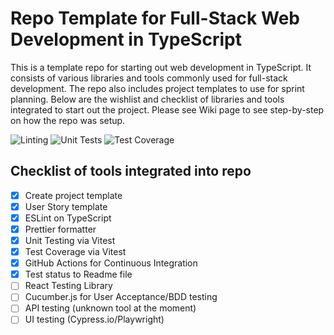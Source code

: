 # Repo Template for Full-Stack Web Development in TypeScript

This is a template repo for starting out web development in TypeScript. It consists of various libraries and tools commonly used for full-stack development. The repo also includes project templates to use for sprint planning. Below are the wishlist and checklist of libraries and tools integrated to start out the project. Please see Wiki page to see step-by-step on how the repo was setup.

![Linting](https://github.com/antoni0kim/repo-template/actions/workflows/node-ci.yml/badge.svg?branch=github&job=lint)
![Unit Tests](https://github.com/antoni0kim/repo-template/actions/workflows/node-ci.yml/badge.svg?branch=github&job=unit-test)
![Test Coverage](https://github.com/antoni0kim/repo-template/actions/workflows/node-ci.yml/badge.svg?branch=github&job=test-coverage)

## Checklist of tools integrated into repo

- [x] Create project template
- [x] User Story template
- [x] ESLint on TypeScript
- [x] Prettier formatter
- [x] Unit Testing via Vitest
- [x] Test Coverage via Vitest
- [x] GitHub Actions for Continuous Integration
- [x] Test status to Readme file
- [ ] React Testing Library
- [ ] Cucumber.js for User Acceptance/BDD testing
- [ ] API testing (unknown tool at the moment)
- [ ] UI testing (Cypress.io/Playwright)
